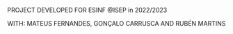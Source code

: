 PROJECT DEVELOPED FOR ESINF @ISEP in 2022/2023

WITH: MATEUS FERNANDES, GONÇALO CARRUSCA AND RUBÉN MARTINS
